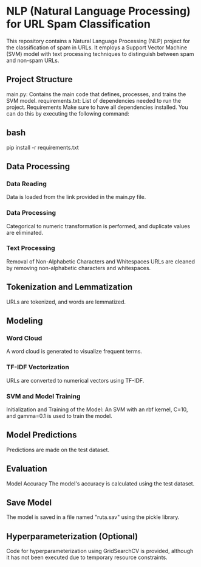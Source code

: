 
# NLP (Natural Language Processing) for URL Spam Classification
This repository contains a Natural Language Processing (NLP) project for the classification of spam in URLs. It employs a Support Vector Machine (SVM) model with text processing techniques to distinguish between spam and non-spam URLs.

## Project Structure
main.py: Contains the main code that defines, processes, and trains the SVM model.
requirements.txt: List of dependencies needed to run the project.
Requirements
Make sure to have all dependencies installed. You can do this by executing the following command:

## bash

pip install -r requirements.txt

## Data Processing
### Data Reading
Data is loaded from the link provided in the main.py file.

### Data Processing
Categorical to numeric transformation is performed, and duplicate values are eliminated.

### Text Processing
Removal of Non-Alphabetic Characters and Whitespaces
URLs are cleaned by removing non-alphabetic characters and whitespaces.

## Tokenization and Lemmatization
URLs are tokenized, and words are lemmatized.

## Modeling
### Word Cloud
A word cloud is generated to visualize frequent terms.

### TF-IDF Vectorization
URLs are converted to numerical vectors using TF-IDF.

### SVM and Model Training
Initialization and Training of the Model: An SVM with an rbf kernel, C=10, and gamma=0.1 is used to train the model.

## Model Predictions
Predictions are made on the test dataset.

## Evaluation
Model Accuracy
The model's accuracy is calculated using the test dataset.

## Save Model
The model is saved in a file named "ruta.sav" using the pickle library.

## Hyperparameterization (Optional)
Code for hyperparameterization using GridSearchCV is provided, although it has not been executed due to temporary resource constraints.

